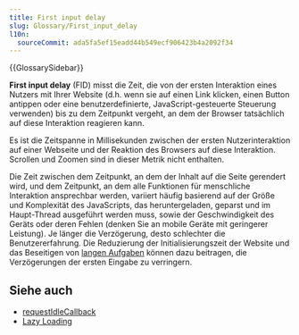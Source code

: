 ```yaml
---
title: First input delay
slug: Glossary/First_input_delay
l10n:
  sourceCommit: ada5fa5ef15eadd44b549ecf906423b4a2092f34
---
```


{{GlossarySidebar}}

**First input delay** (FID) misst die Zeit, die von der ersten Interaktion eines Nutzers mit Ihrer Website (d.h. wenn sie auf einen Link klicken, einen Button antippen oder eine benutzerdefinierte, JavaScript-gesteuerte Steuerung verwenden) bis zu dem Zeitpunkt vergeht, an dem der Browser tatsächlich auf diese Interaktion reagieren kann.

Es ist die Zeitspanne in Millisekunden zwischen der ersten Nutzerinteraktion auf einer Webseite und der Reaktion des Browsers auf diese Interaktion. Scrollen und Zoomen sind in dieser Metrik nicht enthalten.

Die Zeit zwischen dem Zeitpunkt, an dem der Inhalt auf die Seite gerendert wird, und dem Zeitpunkt, an dem alle Funktionen für menschliche Interaktion ansprechbar werden, variiert häufig basierend auf der Größe und Komplexität des JavaScripts, das heruntergeladen, geparst und im Haupt-Thread ausgeführt werden muss, sowie der Geschwindigkeit des Geräts oder deren Fehlen (denken Sie an mobile Geräte mit geringerer Leistung). Je länger die Verzögerung, desto schlechter die Benutzererfahrung. Die Reduzierung der Initialisierungszeit der Website und das Beseitigen von [langen Aufgaben](/de/docs/Web/API/PerformanceLongTaskTiming) können dazu beitragen, die Verzögerungen der ersten Eingabe zu verringern.

## Siehe auch

- [requestIdleCallback](/de/docs/Web/API/Window/requestIdleCallback)
- [Lazy Loading](/de/docs/Web/Performance/Lazy_loading)

